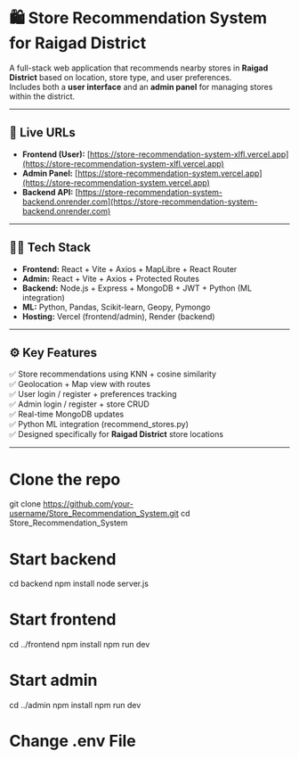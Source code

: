 # 🛍️ Store Recommendation System for Raigad District

A full-stack web application that recommends nearby stores in **Raigad District** based on location, store type, and user preferences.  
Includes both a **user interface** and an **admin panel** for managing stores within the district.

---

## 🚀 Live URLs

- **Frontend (User):** [https://store-recommendation-system-xlfl.vercel.app](https://store-recommendation-system-xlfl.vercel.app)
- **Admin Panel:** [https://store-recommendation-system.vercel.app](https://store-recommendation-system.vercel.app)
- **Backend API:** [https://store-recommendation-system-backend.onrender.com](https://store-recommendation-system-backend.onrender.com)

---

## 🧑‍💻 Tech Stack

- **Frontend:** React + Vite + Axios + MapLibre + React Router
- **Admin:** React + Vite + Axios + Protected Routes
- **Backend:** Node.js + Express + MongoDB + JWT + Python (ML integration)
- **ML:** Python, Pandas, Scikit-learn, Geopy, Pymongo
- **Hosting:** Vercel (frontend/admin), Render (backend)

---

## ⚙️ Key Features

✅ Store recommendations using KNN + cosine similarity  
✅ Geolocation + Map view with routes  
✅ User login / register + preferences tracking  
✅ Admin login / register + store CRUD  
✅ Real-time MongoDB updates  
✅ Python ML integration (recommend_stores.py)  
✅ Designed specifically for **Raigad District** store locations

---

# Clone the repo
git clone https://github.com/your-username/Store_Recommendation_System.git
cd Store_Recommendation_System

# Start backend
cd backend
npm install
node server.js

# Start frontend
cd ../frontend
npm install
npm run dev

# Start admin
cd ../admin
npm install
npm run dev

# Change .env File

